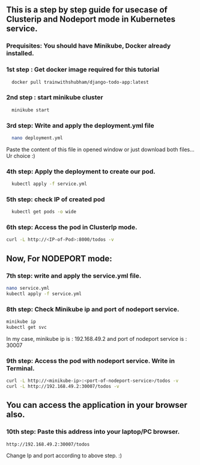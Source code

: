 ## This is a step by step guide for usecase of Clusterip and Nodeport mode in Kubernetes service.
### Prequisites: You should have Minikube, Docker already installed.

### 1st step : Get docker image required for this tutorial
```bash
  docker pull trainwithshubham/django-todo-app:latest
```

### 2nd step : start minikube cluster
```bash  
  minikube start
```

### 3rd step: Write and apply the deployment.yml file
```bash  
  nano deployment.yml
```
Paste the content of this file in opened window or just download both files... Ur choice :)

### 4th step: Apply the deployment to create our pod.  
```bash
  kubectl apply -f service.yml
```

### 5th step: check IP of created pod
```bash
  kubectl get pods -o wide
```

### 6th step: Access the pod in ClusterIp mode.
```bash
curl -L http://<IP-of-Pod>:8000/todos -v
```


## Now, For NODEPORT mode:
### 7th step: write and apply the service.yml file.
```bash
nano service.yml
kubectl apply -f service.yml
```

### 8th step: Check Minikube ip and port of nodeport service.
```bash
minikube ip
kubectl get svc
```

In my case, minikube ip is : 192.168.49.2  and port of nodeport service is : 30007

### 9th step: Access the pod with nodeport service. Write in Terminal.
```bash
curl -L http://<minikube-ip>:<port-of-nodeport-service>/todos -v
curl -L http://192.168.49.2:30007/todos -v
```

## You can access the application in your browser also.
### 10th step: Paste this address into your laptop/PC browser.
```bash
http://192.168.49.2:30007/todos
```
Change Ip and port according to above step. :)
